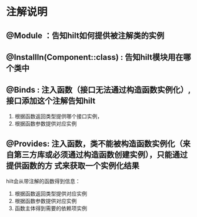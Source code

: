 # 注解说明
@Module ：告知hilt如何提供被注解类的实例
---------
@InstallIn(Component::class) : 告知hilt模块用在哪个类中
---------

@Binds : 注入函数（接口无法通过构造函数实例化）,接口添加这个注解告知hilt   
---------
1. 根据函数返回类型提供哪个接口实例，  
2. 根据函数参数提供对应实例

@Provides: 注入函数，类不能被构造函数实例化（来自第三方库或必须通过构造函数创建实例），只能通过提供函数的方
式来获取一个实例化结果
---------
hilt会从带注解的函数得到信息：
1. 根据函数返回类型提供对应实例
2. 根据函数参数提供对应实例
3. 函数主体得到需要的依赖项实例




